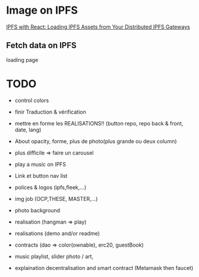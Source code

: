 # Image on IPFS

[IPFS with React: Loading IPFS Assets from Your Distributed IPFS Gateways](https://rossbulat.medium.com/ipfs-with-react-loading-ipfs-assets-from-your-distributed-ipfs-gateways-fc601c8307bf)

## Fetch data on IPFS

loading page

# TODO

- control colors
- finir Traduction & vérification
- mettre en forme les REALISATIONS!! (button repo, repo back & front, date, lang)
- About opacity, forme, plus de photo(plus grande ou deux column)
- plus difficile => faire un carousel
- play a music on IPFS

- Link et button nav list

- polices & logos (ipfs,fleek,...)
- img job (OCP,THESE, MASTER,...)
- photo background
- realisation (hangman => play)
- realisations (demo and/or readme)
- contracts (dao => color(ownable), erc20, guestBook)
- music playlist, slider photo / art,
- explaination decentralisation and smart contract (Metamask then faucet)
